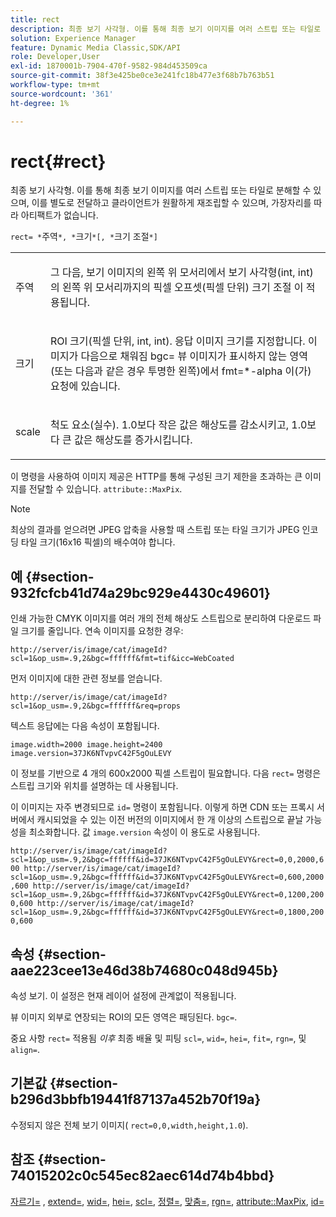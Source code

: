 ```yaml
---
title: rect
description: 최종 보기 사각형. 이를 통해 최종 보기 이미지를 여러 스트립 또는 타일로 분해할 수 있으며, 이를 별도로 전달하고 클라이언트가 원활하게 재조립할 수 있으며, 가장자리를 따라 아티팩트가 없습니다.
solution: Experience Manager
feature: Dynamic Media Classic,SDK/API
role: Developer,User
exl-id: 1870001b-7904-470f-9582-984d453509ca
source-git-commit: 38f3e425be0ce3e241fc18b477e3f68b7b763b51
workflow-type: tm+mt
source-wordcount: '361'
ht-degree: 1%

---
```


# rect{#rect}

최종 보기 사각형. 이를 통해 최종 보기 이미지를 여러 스트립 또는 타일로 분해할 수 있으며, 이를 별도로 전달하고 클라이언트가 원활하게 재조립할 수 있으며, 가장자리를 따라 아티팩트가 없습니다.

`rect= *`주역`*, *`크기`*[, *`크기 조절`*]`

<table id="simpletable_69D112F85FA24EFCA727B398DC8ED699"> 
 <tr class="strow"> 
  <td class="stentry"> <p><span class="varname"> 주역</span> </p> </td> 
  <td class="stentry"> <p>그 다음, 보기 이미지의 왼쪽 위 모서리에서 보기 사각형(int, int)의 왼쪽 위 모서리까지의 픽셀 오프셋(픽셀 단위) <span class="varname"> 크기 조절</span> 이 적용됩니다. </p></td> 
 </tr> 
 <tr class="strow"> 
  <td class="stentry"> <p><span class="varname"> 크기</span> </p></td> 
  <td class="stentry"> <p>ROI 크기(픽셀 단위, int, int). 응답 이미지 크기를 지정합니다. 이미지가 다음으로 채워짐 <span class="codeph"> bgc=</span> 뷰 이미지가 표시하지 않는 영역(또는 다음과 같은 경우 투명한 왼쪽)에서 <span class="codeph"> fmt=*-alpha</span> 이(가) 요청에 있습니다. </p></td> 
 </tr> 
 <tr class="strow"> 
  <td class="stentry"> <p><span class="varname"> scale</span> </p></td> 
  <td class="stentry"> <p>척도 요소(실수). 1.0보다 작은 값은 해상도를 감소시키고, 1.0보다 큰 값은 해상도를 증가시킵니다. </p></td> 
 </tr> 
</table>

이 명령을 사용하여 이미지 제공은 HTTP를 통해 구성된 크기 제한을 초과하는 큰 이미지를 전달할 수 있습니다. `attribute::MaxPix`.

>[!NOTE]
>
>최상의 결과를 얻으려면 JPEG 압축을 사용할 때 스트립 또는 타일 크기가 JPEG 인코딩 타일 크기(16x16 픽셀)의 배수여야 합니다.

## 예 {#section-932fcfcb41d74a29bc929e4430c49601}

인쇄 가능한 CMYK 이미지를 여러 개의 전체 해상도 스트립으로 분리하여 다운로드 파일 크기를 줄입니다. 연속 이미지를 요청한 경우:

`http://server/is/image/cat/imageId?scl=1&op_usm=.9,2&bgc=ffffff&fmt=tif&icc=WebCoated`

먼저 이미지에 대한 관련 정보를 얻습니다.

`http://server/is/image/cat/imageId?scl=1&op_usm=.9,2&bgc=ffffff&req=props`

텍스트 응답에는 다음 속성이 포함됩니다.

`image.width=2000 image.height=2400 image.version=37JK6NTvpvC42F5gOuLEVY`

이 정보를 기반으로 4 개의 600x2000 픽셀 스트립이 필요합니다. 다음 `rect=` 명령은 스트립 크기와 위치를 설명하는 데 사용됩니다.

이 이미지는 자주 변경되므로 `id=` 명령이 포함됩니다. 이렇게 하면 CDN 또는 프록시 서버에서 캐시되었을 수 있는 이전 버전의 이미지에서 한 개 이상의 스트립으로 끝날 가능성을 최소화합니다. 값 `image.version` 속성이 이 용도로 사용됩니다.

`http://server/is/image/cat/imageId?scl=1&op_usm=.9,2&bgc=ffffff&id=37JK6NTvpvC42F5gOuLEVY&rect=0,0,2000,600 http://server/is/image/cat/imageId?scl=1&op_usm=.9,2&bgc=ffffff&id=37JK6NTvpvC42F5gOuLEVY&rect=0,600,2000,600 http://server/is/image/cat/imageId?scl=1&op_usm=.9,2&bgc=ffffff&id=37JK6NTvpvC42F5gOuLEVY&rect=0,1200,2000,600 http://server/is/image/cat/imageId?scl=1&op_usm=.9,2&bgc=ffffff&id=37JK6NTvpvC42F5gOuLEVY&rect=0,1800,2000,600`

## 속성 {#section-aae223cee13e46d38b74680c048d945b}

속성 보기. 이 설정은 현재 레이어 설정에 관계없이 적용됩니다.

뷰 이미지 외부로 연장되는 ROI의 모든 영역은 패딩된다. `bgc=`.

중요 사항 `rect=` 적용됨 *이후* 최종 배율 및 피팅 `scl=`, `wid=`, `hei=`, `fit=`, `rgn=`, 및 `align=`.

## 기본값 {#section-b296d3bbfb19441f87137a452b70f19a}

수정되지 않은 전체 보기 이미지( `rect=0,0,width,height,1.0`).

## 참조 {#section-74015202c0c545ec82aec614d74b4bbd}

[자르기=](../../../../../is-api/http-ref/image-serving-api-ref/c-http-protocol-reference/c-command-reference/r-crop.md#reference-6fd0f6399966446ab4425ce050572eab) , [extend=](../../../../../is-api/http-ref/image-serving-api-ref/c-http-protocol-reference/c-command-reference/r-extend.md#reference-7e9156beb285459d830e2d56782a74ac), [wid=](../../../../../is-api/http-ref/image-serving-api-ref/c-http-protocol-reference/c-command-reference/r-is-http-wid.md#reference-bfeadcb67bf4485f851eb21345527e47), [hei=](../../../../../is-api/http-ref/image-serving-api-ref/c-http-protocol-reference/c-command-reference/r-is-http-hei.md#reference-6d6f556ccc0e4b98a815e8a5c1944a96), [scl=](../../../../../is-api/http-ref/image-serving-api-ref/c-http-protocol-reference/c-command-reference/r-scl.md#reference-b2a74e493d0d407e98fe350551ba3fcc), [정렬=](../../../../../is-api/http-ref/image-serving-api-ref/c-http-protocol-reference/c-command-reference/r-align.md#reference-b7d6b87c75124d78884f916dd6544bc7), [맞춤=](../../../../../is-api/http-ref/image-serving-api-ref/c-http-protocol-reference/c-command-reference/r-fit.md#reference-f11bff6d93d143d6b135de3a923bc989), [rgn=](../../../../../is-api/http-ref/image-serving-api-ref/c-http-protocol-reference/c-command-reference/r-rgn.md#reference-daa9b80e0d8c4b1aa67d116b578d592f), [attribute::MaxPix](../../../../../is-api/image-catalog/image-serving-api-ref/c-image-catalog-reference/c-attributes-reference/r-maxpix.md#reference-e167d396ac794079ba8b5e6eb16eeda5), [id=](../../../../../is-api/http-ref/image-serving-api-ref/c-http-protocol-reference/c-command-reference/r-id.md#reference-60661184deb3420998779724244fcfa0)
